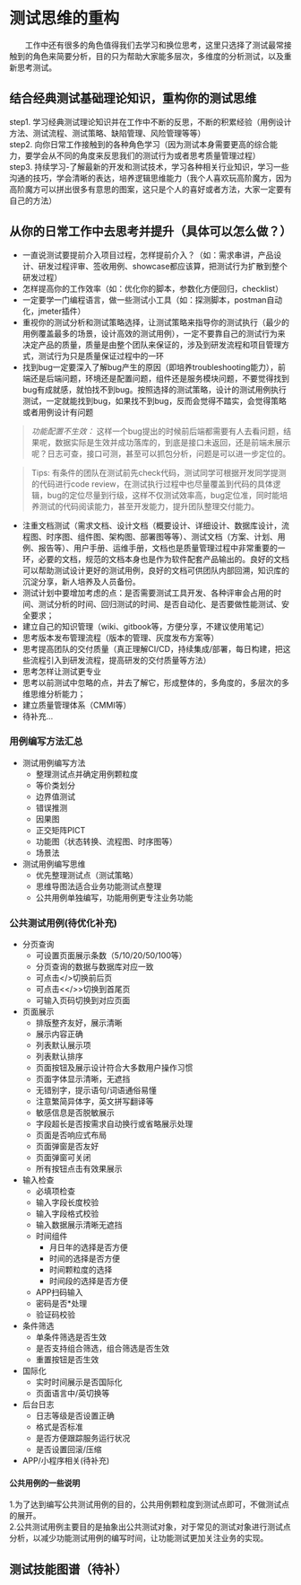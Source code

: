 # 测试思维的重构

&#8195;&#8195;工作中还有很多的角色值得我们去学习和换位思考，这里只选择了测试最常接触到的角色来简要分析，目的只为帮助大家能多层次，多维度的分析测试，以及重新思考测试。

## 结合经典测试基础理论知识，重构你的测试思维

step1. 学习经典测试理论知识并在工作中不断的反思，不断的积累经验（用例设计方法、测试流程、测试策略、缺陷管理、风险管理等等）   
step2. 向你日常工作接触到的各种角色学习（因为测试本身需要更高的综合能力，要学会从不同的角度来反思我们的测试行为或者思考质量管理过程）  
step3. 持续学习-了解最新的开发和测试技术，学习各种相关行业知识，学习一些沟通的技巧，学会清晰的表达，培养逻辑思维能力（我个人喜欢玩高阶魔方，因为高阶魔方可以拼出很多有意思的图案，这只是个人的喜好或者方法，大家一定要有自己的方法）

## 从你的日常工作中去思考并提升（具体可以怎么做？）

* 一直说测试要提前介入项目过程，怎样提前介入？（如：需求串讲，产品设计、研发过程评审、签收用例、showcase都应该算，把测试行为扩散到整个研发过程）
* 怎样提高你的工作效率（如：优化你的脚本，参数化方便回归，checklist）
* 一定要学一门编程语言，做一些测试小工具（如：探测脚本，postman自动化，jmeter插件）
* 重视你的测试分析和测试策略选择，让测试策略来指导你的测试执行（最少的用例覆盖最多的场景，设计高效的测试用例），一定不要靠自己的测试行为来决定产品的质量，质量是由整个团队来保证的，涉及到研发流程和项目管理方式，测试行为只是质量保证过程中的一环
* 找到bug一定要深入了解bug产生的原因（即培养troubleshooting能力），前端还是后端问题，环境还是配置问题，组件还是服务模块问题，不要觉得找到bug有成就感，就怕找不到bug。按照选择的测试策略，设计的测试用例执行测试，一定就能找到bug，如果找不到bug，反而会觉得不踏实，会觉得策略或者用例设计有问题  

> _功能配置不生效：_ 这样一个bug提出的时候前后端都需要有人去看问题，结果呢，数据实际是生效并成功落库的，到底是接口未返回，还是前端未展示呢？日志可查，接口可测，甚至可以抓包分析，问题是可以进一步定位的。  

> Tips: 有条件的团队在测试前先check代码，测试同学可根据开发同学提测的代码进行code review，在测试执行过程中也尽量覆盖到代码的具体逻辑，bug的定位尽量到行级，这样不仅测试效率高，bug定位准，同时能培养测试的代码阅读能力，甚至开发能力，提升团队整理交付能力。  

* 注重文档测试（需求文档、设计文档（概要设计、详细设计、数据库设计，流程图、时序图、组件图、架构图、部署图等等）、测试文档（方案、计划、用例、报告等）、用户手册、运维手册，文档也是质量管理过程中非常重要的一环，必要的文档，规范的文档本身也是作为软件配套产品输出的。良好的文档可以帮助测试设计更好的测试用例，良好的文档可供团队内部回溯，知识库的沉淀分享，新人培养及人员备份。
* 测试计划中要增加考虑的点：是否需要测试工具开发、各种评审会占用的时间、测试分析的时间、回归测试的时间、是否自动化、是否要做性能测试、安全要求；
* 建立自己的知识管理（wiki、gitbook等，方便分享，不建议使用笔记）
* 思考版本发布管理流程（版本的管理、灰度发布方案等）
* 思考提高团队的交付质量（真正理解CI/CD，持续集成/部署，每日构建，把这些流程引入到研发流程，提高研发的交付质量等方法）
* 思考怎样让测试更专业
* 思考以前测试中忽略的点，并去了解它，形成整体的，多角度的，多层次的多维思维分析能力；
* 建立质量管理体系（CMMI等）
* 待补充...

### 用例编写方法汇总
- 测试用例编写方法
  - 整理测试点并确定用例颗粒度
  - 等价类划分
  - 边界值测试
  - 错误推测
  - 因果图
  - 正交矩阵PICT
  - 功能图（状态转换、流程图、时序图等）
  - 场景法
- 测试用例编写思维
  - 优先整理测试点（测试策略）
  - 思维导图法适合业务功能测试点整理
  - 公共用例单独编写，功能用例更专注业务功能

### 公共测试用例(待优化补充)
- 分页查询
	- 可设置页面展示条数（5/10/20/50/100等）
 	- 分页查询的数据与数据库对应一致
 	- 可点击</>切换前后页
 	- 可点击<</>>切换到首尾页
 	- 可输入页码切换到对应页面
- 页面展示
 	- 排版整齐友好，展示清晰
 	- 展示内容正确
 	- 列表默认展示项
 	- 列表默认排序
 	- 页面按钮及展示设计符合大多数用户操作习惯
 	- 页面字体显示清晰，无遮挡
 	- 无错别字，提示语句/词语通俗易懂
 	- 注意繁简异体字，英文拼写翻译等
 	- 敏感信息是否脱敏展示
 	- 字段超长是否按需求自动换行或省略展示处理
 	- 页面是否响应式布局
 	- 页面弹窗是否友好
 	- 页面弹窗可关闭
 	- 所有按钮点击有效果展示
- 输入检查
 	- 必填项检查
 	- 输入字段长度校验
 	- 输入字段格式校验
 	- 输入数据展示清晰无遮挡
	- 时间组件
 		- 月日年的选择是否方便
     	- 时间的选择是否方便
     	- 时间颗粒度的选择
     	- 时间段的选择是否方便
	-  APP扫码输入
	-  密码是否*处理
	-  验证码校验
-  条件筛选
	- 单条件筛选是否生效
	-  是否支持组合筛选，组合筛选是否生效
	-  重置按钮是否生效
- 国际化
	- 实时时间展示是否国际化
	- 页面语言中/英切换等
- 后台日志
	- 日志等级是否设置正确
	- 格式是否标准
	- 是否方便跟踪服务运行状况
	- 是否设置回滚/压缩
- APP/小程序相关(待补充)

#### 公共用例的一些说明
 1.为了达到编写公共测试用例的目的，公共用例颗粒度到测试点即可，不做测试点的展开。  
 2.公共测试用例主要目的是抽象出公共测试对象，对于常见的测试对象进行测试点分析，以减少功能测试用例的编写时间，让功能测试更加关注业务的实现。


## 测试技能图谱（待补）
